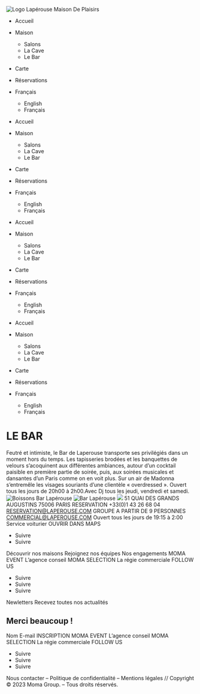 ![Logo Lapérouse Maison De Plaisirs](https://www.laperouse-paris.fr/wp-content/uploads/2022/01/logo-laperouse-white-paris.png)
  * Accueil
  * Maison
    * Salons
    * La Cave
    * Le Bar
  * Carte
  * Réservations
  * Français
    * English
    * Français


  * Accueil
  * Maison
    * Salons
    * La Cave
    * Le Bar
  * Carte
  * Réservations
  * Français
    * English
    * Français


  * Accueil
  * Maison
    * Salons
    * La Cave
    * Le Bar
  * Carte
  * Réservations
  * Français
    * English
    * Français


  * Accueil
  * Maison
    * Salons
    * La Cave
    * Le Bar
  * Carte
  * Réservations
  * Français
    * English
    * Français


# LE BAR
Feutré et intimiste, le Bar de Laperouse transporte ses privilégiés dans un moment hors du temps. Les tapisseries brodées et les banquettes de velours s’acoquinent aux différentes ambiances, autour d’un cocktail paisible en première partie de soirée, puis, aux soirées musicales et dansantes d’un Paris comme on en voit plus. Sur un air de Madonna s’entremêle les visages souriants d’une clientèle « overdressed ».
Ouvert tous les jours de 20h00 à 2h00.Avec Dj tous les jeudi, vendredi et samedi.
![Boissons Bar Lapérouse](https://www.laperouse-paris.fr/wp-content/uploads/2022/02/bar-laperouse-paris.jpg)
![Bar Lapérouse](https://www.laperouse-paris.fr/wp-content/uploads/2022/02/bar-laperouse.jpg)
![](https://www.laperouse-paris.fr/wp-content/uploads/2022/01/logo-laperouse-white-paris.png)
51 QUAI DES GRANDS AUGUSTINS
75006 PARIS
RESERVATION
+33(0)1 43 26 68 04
RESERVATION@LAPEROUSE.COM
GROUPE A PARTIR DE 9 PERSONNES
COMMERCIAL@LAPEROUSE.COM
Ouvert tous les jours de 19:15 à 2:00
Service voiturier
OUVRIR DANS MAPS
  * Suivre
  * Suivre


Découvrir nos maisons
Rejoignez nos équipes
Nos engagements
MOMA EVENT
L’agence conseil
MOMA SELECTION
La régie commerciale
FOLLOW US
  * Suivre
  * Suivre
  * Suivre


Newletters
Recevez toutes nos actualités
## Merci beaucoup !
Nom
E-mail
INSCRIPTION
MOMA EVENT
L’agence conseil
MOMA SELECTION
La régie commerciale
FOLLOW US
  * Suivre
  * Suivre
  * Suivre


Nous contacter – Politique de confidentialité – Mentions légales // Copyright © 2023 Moma Group. – Tous droits réservés.
